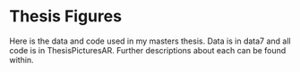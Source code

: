 # Thesis Figures
Here is the data and code used in my masters thesis. Data is in data7 and all code is in ThesisPicturesAR. Further descriptions about each can be found within. 
